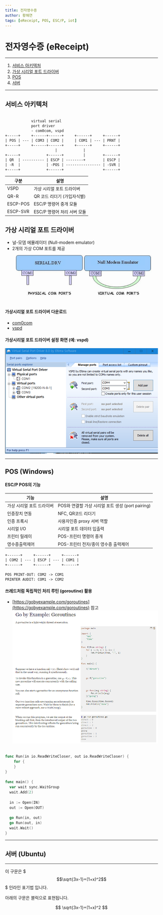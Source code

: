 ```yaml
---
title: 전자영수증 
author: 황해연
tags: [eReceipt, POS, ESC/P, iot]
---
```


# 전자영수증 (eReceipt)
---

1. [서비스 아키텍처](#서비스-아키텍처) 
2. [가상 시리얼 포트 드라이버](#가상-시리얼-포트-드라이버) 
3. [POS](#pos-windows) 
4. [서버](#서버-ubuntu) 

---

## 서비스 아키텍처

~~~console

            virtual serial
            port driver
            - com0com, vspd
+-----+     +------+------+     +------+     +------+
| POS | --- | COM3 | COM2 |     | COM1 | --- | PRNT |
+-----+     +------+------+     +------+     +------+
                       |            |
+-----+            +------+         |        +------+
| QR  | ---------- | ESCP | --------+        | ESCP |
| -R  |            | -POS | ---------------- | -SVR |
+-----+            +------+                  +------+

~~~

구분|설명
--|--
VSPD|가상 시리얼 포트 드라이버
QR-R|QR 코드 리더기 (가입자식별)
ESCP-POS|ESC/P 명령어 중개 모듈
ESCP-SVR|ESC/P 명령어 처리 서버 모듈|

## 가상 시리얼 포트 드라이버
- 널-모뎀 에뮬레이터 (Null-modem emulator)
- 2개의 가상 COM 포트를 제공 
![](images/com0com.jpg)

#### 가상시리얼 포트 드라이버 다운로드
- [com0com](http://com0com.sourceforge.net/)
- [vspd](https://www.eltima.com/vspd-post-download.html)

#### 가상시리얼 포트 드라이버 설정 화면 (예: vspd)
![](images/vspd.png)

---

## POS (Windows)

#### ESC/P POS의 기능
기능|설명
--|--
가상 시리얼 포트 드라이버|POS와 연결할 가상 시리얼 포트 생성 (port pairing)
인증장치 연동|NFC, QR코드 리더기
인증 프록시|사용자인증 proxy 서버 역할
시리얼 I/O|시리얼 포트 데이터 입출력
프린터 릴레이|POS-프린터 명령어 중개
영수증출력제어|POS-프린터 전자/종이 영수증 출력제어

~~~console
+------+     +------+     +------+
| COM2 | --- | ESCP | --- | COM1 |
+------+     +------+     +------+ 

POS PRINT-OUT: COM2 -> COM1
PRINTER AUDIT: COM1 -> COM2
~~~

#### 쓰레드처럼 독립적인 처리 루틴 (goroutine) 활용 
- [https://gobyexample.com/goroutines](https://gobyexample.com/goroutines) 참고
![](images/goroutines.png)

~~~go

func Run(in io.ReadWriteCloser, out io.ReadWriteCloser) {
	for {
    }
}

func main() {
  var wait sync.WaitGroup
  wait.Add(2)

  in := Open(IN)
  out := Open(OUT)

  go Run(in, out)
  go Run(out, in)
  wait.Wait()
}

~~~

---

## 서버 (Ubuntu)

---

이 구문은 $$$\sqrt{3x-1}+(1+x)^2$$$ 인라인 표기법 입니다.

아래의 구문은 블럭으로 표현됩니다.

$$
\sqrt{3x-1}+(1+x)^2
$$
